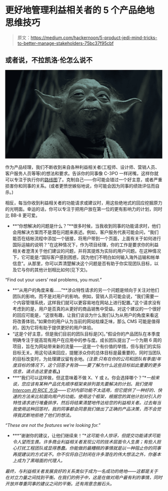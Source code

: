 # 更好地管理利益相关者的 5 个产品绝地思维技巧

> 原文：<https://medium.com/hackernoon/5-product-jedi-mind-tricks-to-better-manage-stakeholders-75bc37f95cbf>

## 或者说，不拉凯洛·伦怎么说不

![](img/744f065b5ee78a8da58750e6c706dc60.png)

作为产品经理，我们不断收到来自各种利益相关者(工程师、设计师、营销人员、客户服务人员等等)的想法和要求。告诉你的同事像 C-3PO 一样闭嘴，这样你就可以专注于执行你的[路线图](https://hackernoon.com/tagged/roadmap)了。克制自己——你可能会错过一个好主意，或者严重损害你和同事的关系。(或者更愤世嫉俗地说，你可能会因为同事的绩效评估而自杀。)

相反，每当你收到利益相关者的功能请求或建议时，用这些绝地式的回应挖掘原力的光明面。幸运的话，你可以专注于把用户放在第一位的更有影响力的计划，同时比 BB-8 更可爱。

*   **“你想解决的问题是什么？”**很多时候，当我收到同事的功能请求时，他们会用解决方案而不是潜在问题来表述。例如，客户服务代表可能会问，“我们能否在结帐流程中添加一个链接，将用户带到一个页面，上面有关于如何进行国际运输的说明？”在这种情况下，作为项目经理，你的工作是要求你的利益相关者澄清关于他们建议的问题，并将其提炼为实际的用户问题。在这种情况下，它可能是:“国际客户感到困惑，因为他们不明白如何输入海外运输和帐单信息”。从那里，你可以弄清楚解决这个问题是否有助于你实现团队目标，以及它与你的其他计划相比如何(见下文)。

“Find out your users’ real problems, you must.”

*   **“从用户的角度来看……”**涉众特性请求的另一个问题是倾向于关注对他们团队的影响，而不是对用户的影响。例如，营销人员可能会说，“我们需要一个内容管理系统，这样我们就可以更容易地在网站上进行配置。”这个请求没有考虑到的是，用户是否真的从更好的商品销售中受益。对这个建议的一个很好的回应可能是，“这很有趣，让我们谈谈为什么我们认为从用户的角度来看这将改善体验。”如果你的用户认为当前的网站枯燥乏味，那么 CMS 可能是值得的，因为它将有助于提供更好的用户体验。
*   “这是个好主意，但是我们目前的团队目标是[X]。”假设你的产品团队在本季度明确专注于提高现有用户在应用中的参与度。成长团队提出了一个为期 6 周的项目，旨在为网站带来新的流量——这是一个有价值的举措，但与我们的实际目标无关。用这句话来回应，提醒涉众你的总体目标是最重要的，同时当团队的目标改变时，为处理建议留有余地。*(注意:只有在你的公司和团队有季度/年度目标的情况下，这个回答才有效——要了解为什么这些目标如此重要的更多信息，请点击这里查看*[](https://hackernoon.com/why-i-stopped-using-product-roadmaps-and-switched-to-gist-planning-3b7f54e271d1)**。)**
*   ***“我们可以这样做，但这意味着不做 X、Y 或 z。你会选择哪个？”**一般来说，您应该有某种产品优先顺序框架来排列首先要解决的计划。我们使用 [Intercom 的 RICE 方法](https://blog.intercom.com/rice-simple-prioritization-for-product-managers/)——它对内部功能不太适用，但它提供了一种好的、快速的方法来比较面向用户的功能。使用这个框架，根据您的其他计划对引入的特性请求进行堆叠排序，然后将结果清楚地传达给您的利益相关者。过去每当我使用这种回答时，我的同事都会同意我们做出了正确的产品决策，而不会觉得我武断地拒绝了他们的想法。*

*“These are not the features we’re looking for.”*

*   ***“谢谢你的建议，让他们继续来！”**这可能令人惊讶，但提交功能请求可能令人望而生畏。许多商业利益相关者发现公司的技术层面令人生畏；有些人担心打扰工程团队或显得愚蠢。你能做的最糟糕的事情就是以一种阻止你的同事再提建议的方式说不。你不仅将自己封闭在许多潜在的伟大想法之外，你基本上成为了黑暗面的代理人。*

*最终，与利益相关者发展良好的关系类似于成为一名成功的绝地——这都是关于在对立力量之间找到平衡。在我们的例子中，这是在做对用户最有利的事情，同时开放并尊重同事的建议之间的平衡。还有用意念搬石头。*